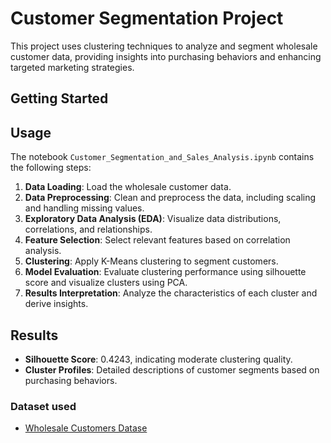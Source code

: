 # Customer Segmentation Project

This project uses clustering techniques to analyze and segment wholesale customer data, providing insights into purchasing behaviors and enhancing targeted marketing strategies.

## Getting Started

## Usage

The notebook `Customer_Segmentation_and_Sales_Analysis.ipynb` contains the following steps:

1. **Data Loading**: Load the wholesale customer data.
2. **Data Preprocessing**: Clean and preprocess the data, including scaling and handling missing values.
3. **Exploratory Data Analysis (EDA)**: Visualize data distributions, correlations, and relationships.
4. **Feature Selection**: Select relevant features based on correlation analysis.
5. **Clustering**: Apply K-Means clustering to segment customers.
6. **Model Evaluation**: Evaluate clustering performance using silhouette score and visualize clusters using PCA.
7. **Results Interpretation**: Analyze the characteristics of each cluster and derive insights.

## Results

- **Silhouette Score**: 0.4243, indicating moderate clustering quality.
- **Cluster Profiles**: Detailed descriptions of customer segments based on purchasing behaviors.

### Dataset used
- [Wholesale Customers Datase](https://archive.ics.uci.edu/dataset/292/wholesale+customers)
